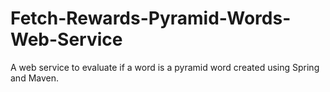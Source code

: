 # Fetch-Rewards-Pyramid-Words-Web-Service
A web service to evaluate if a word is a pyramid word created using Spring and Maven.
